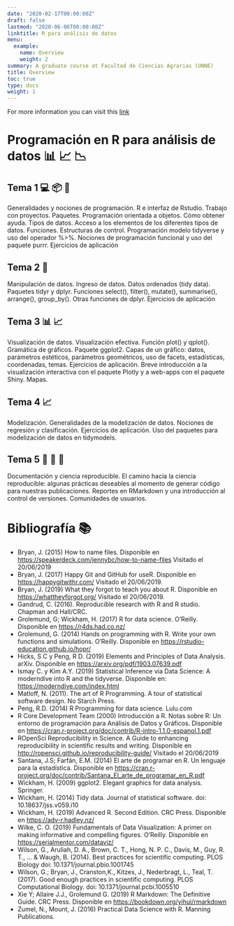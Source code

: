```yaml
---
date: "2020-02-17T00:00:00Z"
draft: false
lastmod: "2020-06-06T00:00:00Z"
linktitle: R para análisis de datos 
menu:
  example:
    name: Overview
    weight: 2
summary: A graduate course at Facultad de Ciencias Agrarias (UNNE)
title: Overview
toc: true
type: docs
weight: 1
---
```


For more information you can visit this [link](https://flor14.github.io/Curso_r_unne_2020/)

# Programación en R para análisis de datos :bar_chart: :chart_with_upwards_trend: :chart_with_downwards_trend:

## Tema 1 :computer: :package: :file_folder: 
Generalidades y nociones de programación. R e interfaz de Rstudio. Trabajo con proyectos. Paquetes. Programación orientada a objetos. Cómo obtener ayuda. Tipos de datos. Acceso a los elementos de los diferentes tipos de datos. Funciones. Estructuras de control. Programación modelo tidyverse y uso del operador %>%. Nociones de programación funcional y uso del paquete purrr. Ejercicios de aplicación
## Tema 2 :wrench:
Manipulación de datos. Ingreso de datos. Datos ordenados (tidy data). Paquetes tidyr y dplyr. Funciones select(), filter(), mutate(), summarise(), arrange(), group_by(). Otras funciones de dplyr. Ejercicios de aplicación
## Tema 3 :bar_chart: :chart_with_upwards_trend: 
Visualización de datos. Visualización efectiva. Función plot() y qplot(). Gramática de gráficos. Paquete ggplot2. Capas de un gráfico: datos, parámetros estéticos,  parámetros geométricos, uso de facets, estadísticas, coordenadas, temas.  Ejercicios de aplicación. Breve introducción a la visualización interactiva con el paquete Plotly y a web-apps con el paquete Shiny. Mapas.
## Tema 4 :chart_with_upwards_trend:
Modelización.  Generalidades de la modelización de datos. Nociones de regresión y clasificación. Ejercicios de aplicación. Uso del paquetes para modelización de datos en tidymodels.  
## Tema 5 :notebook: :microscope: :page_facing_up:
Documentación y ciencia reproducible. El camino hacia la ciencia reproducible: algunas prácticas deseables al momento de generar código para nuestras publicaciones. Reportes en RMarkdown y una introducción al control de versiones. Comunidades de usuarios.

# Bibliografía :books:

* Bryan, J. (2015) How to name files. Disponible en https://speakerdeck.com/jennybc/how-to-name-files Visitado el 20/06/2019
* Bryan, J. (2017) Happy Git and GitHub for useR. Disponible en https://happygitwithr.com/ Visitado el  20/06/2019. 
* Bryan, J. (2019) What they forgot to teach you about R. Disponible en https://whattheyforgot.org/ Visitado el 20/06/2019.
* Gandrud, C. (2016). Reproducible research with R and R studio. Chapman and Hall/CRC.
* Grolemund, G; Wickham, H. (2017) R for data science. O’Reilly. Disponible en https://r4ds.had.co.nz/ 
* Grolemund, G. (2014) Hands on programming with R. Write your own functions and simulations. O’Reilly. Disponible en https://rstudio-education.github.io/hopr/
* Hicks, S C y Peng, R D. (2019) Elements and Principles of Data Analysis. arXiv. Disponible en https://arxiv.org/pdf/1903.07639.pdf 
* Ismay C. y Kim A.Y. (2019) Statistical Inference via Data Science: A moderndive into R and the tidyverse. Disponible en: https://moderndive.com/index.html
* Matloff, N. (2011). The art of R Programming. A tour of statistical software design. No Starch Press. 
* Peng, R.D. (2014) R Programming for data science. Lulu.com 
* R Core Development Team (2000) Introducción a R. Notas sobre R: Un entorno de programación para Análisis de Datos y Gráficos. Disponible en https://cran.r-project.org/doc/contrib/R-intro-1.1.0-espanol.1.pdf 
* ROpenSci Reproducibility in Science. A Guide to enhancing reproducibility in scientific results and writing. Disponible en http://ropensci.github.io/reproducibility-guide/ Visitado el 20/06/2019
* Santana, J.S; Farfán, E.M. (2014) El arte de programar en R. Un lenguaje para la estadística. Disponible en https://cran.r-project.org/doc/contrib/Santana_El_arte_de_programar_en_R.pdf
* Wickham, H. (2009) ggplot2. Elegant graphics for data analysis. Springer. 
* Wickham, H. (2014) Tidy data. Journal of statistical software. doi: 10.18637/jss.v059.i10
* Wickham, H. (2019) Advanced R. Second Edition. CRC Press. Disponible en https://adv-r.hadley.nz/ 
* Wilke, C. O. (2019) Fundamentals of Data Visualization: A primer on making informative and compelling figures. O’Reilly. Disponible en https://serialmentor.com/dataviz/  
* Wilson, G., Aruliah, D. A., Brown, C. T., Hong, N. P. C., Davis, M., Guy, R. T., ... & Waugh, B. (2014). Best practices for scientific computing. PLOS Biology doi: 10.1371/journal.pbio.1001745 
* Wilson, G.; Bryan, J., Cranston,K., Kitzes, J., Nederbragt, L., Teal, T. (2017). Good enough practices in scientific computing. PLOS Computational Biology. doi: 10.1371/journal.pcbi.1005510
* Xie Y; Allaire J.J., Grolemund G. (2019) R Markdown: The Definitive Guide. CRC Press. Disponible en https://bookdown.org/yihui/rmarkdown
* Zumel, N., Mount, J. (2016) Practical Data Science with R. Manning Publications. 

    